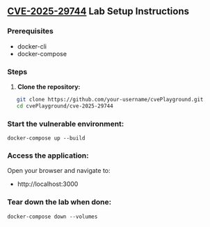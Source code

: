 ## [CVE-2025-29744](./cve-2025-29744) Lab Setup Instructions
### Prerequisites
- docker-cli
- docker-compose
### Steps
1. **Clone the repository:**
```bash
   git clone https://github.com/your-username/cvePlayground.git
   cd cvePlayground/cve-2025-29744
```
### Start the vulnerable environment:
```
docker-compose up --build
```
### Access the application:
Open your browser and navigate to:
- http://localhost:3000
### Tear down the lab when done:
```
docker-compose down --volumes
```

